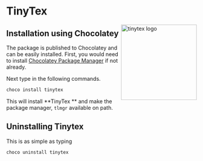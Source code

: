 # TinyTex

<a href="https://yihui.org/tinytex/"><img src="https://yihui.org/images/logo-tinytex.png" alt="tinytex logo" align="right" width="200px" /></a>

## Installation using Chocolatey

The package is published to Chocolatey and can be easily installed. First, you would need to install [Chocolatey Package Manager](https://chocolatey.org/install) if not already.

Next type in the following commands.

```powershell
choco install tinytex
```

This will install **TinyTex ** and make the package manager, `tlmgr` available on path.

## Uninstalling Tinytex

This is as simple as typing

```powershell
choco uninstall tinytex
```
